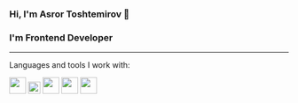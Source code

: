 ### Hi, I'm Asror Toshtemirov 👋

### I'm Frontend Developer
<hr/>
<p>Languages and tools I work with:</p>

<code><img src="https://upload.wikimedia.org/wikipedia/commons/thumb/0/00/HTML5_logo_black.svg/2048px-HTML5_logo_black.svg.png" width="30px"></code>
<code><img src="https://e7.pngegg.com/pngimages/188/673/png-clipart-cascading-style-sheets-css3-bootstrap-valid-blue-angle-thumbnail.png" width="22px"></code>
<code><img src="https://avatars.githubusercontent.com/u/14283866?v=4&s=400" width="30px"></code>
<code><img src="https://tl.vhv.rs/dpng/s/35-358510_javascript-logo-hd-png-download.png" width="30px"></code>
<code><img src="https://cdn.freebiesupply.com/logos/large/2x/react-1-logo-png-transparent.png" width="30px"></code>
